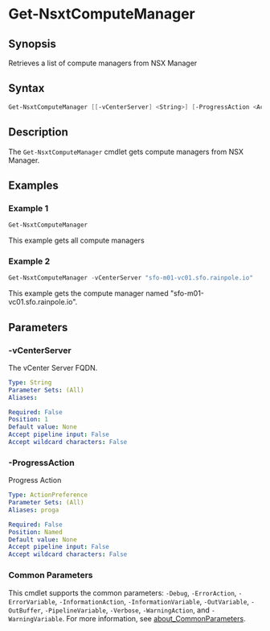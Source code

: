 # Get-NsxtComputeManager

## Synopsis

Retrieves a list of compute managers from NSX Manager

## Syntax

```powershell
Get-NsxtComputeManager [[-vCenterServer] <String>] [-ProgressAction <ActionPreference>] [<CommonParameters>]
```

## Description

The `Get-NsxtComputeManager` cmdlet gets compute managers from NSX Manager.

## Examples

### Example 1

```powershell
Get-NsxtComputeManager
```

This example gets all compute managers

### Example 2

```powershell
Get-NsxtComputeManager -vCenterServer "sfo-m01-vc01.sfo.rainpole.io"
```

This example gets the compute manager named "sfo-m01-vc01.sfo.rainpole.io".

## Parameters

### -vCenterServer

The vCenter Server FQDN.

```yaml
Type: String
Parameter Sets: (All)
Aliases:

Required: False
Position: 1
Default value: None
Accept pipeline input: False
Accept wildcard characters: False
```

### -ProgressAction

Progress Action

```yaml
Type: ActionPreference
Parameter Sets: (All)
Aliases: proga

Required: False
Position: Named
Default value: None
Accept pipeline input: False
Accept wildcard characters: False
```

### Common Parameters

This cmdlet supports the common parameters: `-Debug`, `-ErrorAction`, `-ErrorVariable`, `-InformationAction`, `-InformationVariable`, `-OutVariable`, `-OutBuffer`, `-PipelineVariable`, `-Verbose`, `-WarningAction`, and `-WarningVariable`. For more information, see [about_CommonParameters](http://go.microsoft.com/fwlink/?LinkID=113216).
